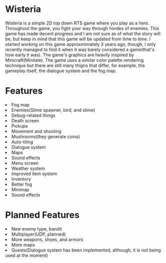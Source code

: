 # Wisteria
Wisteria is a simple 2D top down RTS game where you play as a hero. Throughout the game, you fight your way through hordes of enemies. This game has made decent progress and I am not sure as of what the story will be, but keep in mind that this game will be updated from time to time. I started working on this game approxmimately 3 years ago, though, I only recently managed to find it when it was barely considered a game(that's how early it was). The game's graphics are heavily inspired by Minicraft(Minitale). The game uses a similar color palette rendering technique but there are still many thigns that differ, for example, the gameplay itself, the dialogue system and the fog map.

<h1>Features</h1>
<li>Fog map</li>
<li>Enemies(Slime spawner, bird, and slime)</li>
<li>Debug-related things</li>
<li>Death screen</li>
<li>Pickups</li>
<li>Movement and shooting</li>
<li>Mushrooms(they generate coins)</li>
<li>Auto-tiling</li>
<li>Dialogue system</li>
<li>Maps</li>
<li>Sound effects</li>
<li>Menu screen</li>
<li>Weather system</li>
<li>Improved item system</li>
<li>Inventory</li>
<li>Better fog</li>
<li>Minimap</li>
<li>Sound effects</li>

<h1>Planned Features</h1>
<li>New enemy type, bandit</li>
<li>Multiplayer(UDP, planned)</li>
<li>More weapons, shoes, and armors</li>
<li>More maps</li>
<li>Quests(Dialogue system has been implemented, although, it is not being used at the moment)</li>
